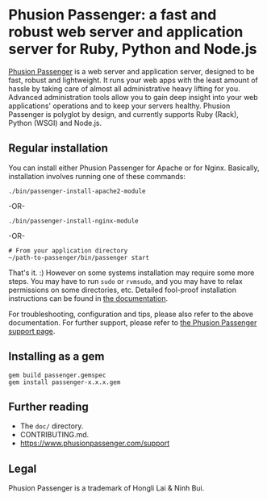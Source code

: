 # Phusion Passenger: a fast and robust web server and application server for Ruby, Python and Node.js

[Phusion Passenger](https://www.phusionpassenger.com/) is a web server and application server, designed to be fast, robust and lightweight. It runs your web apps with the least amount of hassle by taking care of almost all administrative heavy lifting for you. Advanced administration tools allow you to gain deep insight into your web applications' operations and to keep your servers healthy. Phusion Passenger is polyglot by design, and currently supports Ruby (Rack), Python (WSGI) and Node.js.

## Regular installation

You can install either Phusion Passenger for Apache or for Nginx. Basically, installation involves running one of these commands:

    ./bin/passenger-install-apache2-module

-OR-

    ./bin/passenger-install-nginx-module

-OR-

    # From your application directory
    ~/path-to-passenger/bin/passenger start

That's it. :) However on some systems installation may require some more steps. You may have to run `sudo` or `rvmsudo`, and you may have to relax permissions on some directories, etc. Detailed fool-proof installation instructions can be found in [the documentation](http://www.modrails.com/documentation/Users%20guide.html).

For troubleshooting, configuration and tips, please also refer to the above documentation. For further support, please refer to [the Phusion Passenger support page](https://www.phusionpassenger.com/support).

## Installing as a gem

    gem build passenger.gemspec
    gem install passenger-x.x.x.gem

## Further reading

 * The `doc/` directory.
 * CONTRIBUTING.md.
 * https://www.phusionpassenger.com/support

## Legal

Phusion Passenger is a trademark of Hongli Lai & Ninh Bui.
